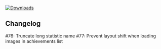 [![Downloads](https://img.shields.io/github/downloads/zevnda/steam-game-idler/1.7.10/total?style=for-the-badge&logo=github&color=137eb5)](https://github.com/zevnda/steam-game-idler/releases/download/1.7.10/Steam.Game.Idler_1.7.10_x64_en-US.msi)

## Changelog
#76: Truncate long statistic name
#77: Prevent layout shift when loading images in achievements list
